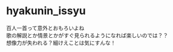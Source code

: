# hyakunin_issyu 
百人一首って意外とおもろいよね </br>
歌の解説とか情景とかがすぐ見られるようになれば楽しいのでは？？ </br>
想像力が失われる？細けえことは気にすんな！ </br>
